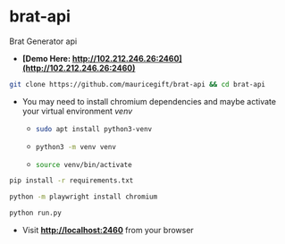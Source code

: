# brat-api

Brat Generator api

- **[Demo Here: http://102.212.246.26:2460](http://102.212.246.26:2460)**

```bash
git clone https://github.com/mauricegift/brat-api && cd brat-api
```

- You may need to install chromium dependencies and maybe activate your virtual environment _venv_
  - ```bash
    sudo apt install python3-venv
    ```
  - ```bash
    python3 -m venv venv
    ```

  - ```bash
    source venv/bin/activate
    ```

```bash
pip install -r requirements.txt
```

```bash
python -m playwright install chromium
```

```bash
python run.py
```

- Visit **[http://localhost:2460](http://localhost:2460)** from your browser

